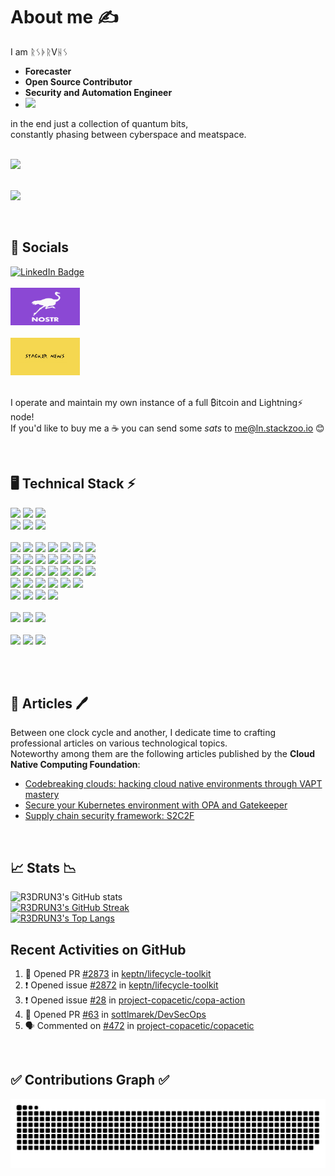 <!--
**R3DRUN3/R3DRUN3** is a ✨ _special_ ✨ repository because its `README.md` (this file) appears on your GitHub profile.

Here are some ideas to get you started:

- 🔭 I’m currently working on ...
- 🌱 I’m currently learning ...
- 👯 I’m looking to collaborate on ...
- 🤔 I’m looking for help with ...
- 💬 Ask me about ...
- 📫 How to reach me: ...
- 😄 Pronouns: ...
- ⚡ Fun fact: ...

<div style="width: 60%; height: 60%">
  
  ![](emblem.png)
  
</div>

-->


# About me ✍️
I am ᚱᛊᚧᚱVᚺᛊ  

- **Forecaster**
- **Open Source Contributor**
- **Security and Automation Engineer**
- ![](https://img.shields.io/badge/Running-bitcoin-informational?style=flat&logo=bitcoin&color=f2a900)

in the end just a collection of quantum bits,
<br/>
constantly phasing between cyberspace and meatspace.
<br/>
<br/>

<div id="header">
  <img src="https://media.giphy.com/media/077i6AULCXc0FKTj9s/giphy.gif" width="500"/>
</div>

<br/>

![](https://komarev.com/ghpvc/?username=r3drun3&label=PROFILE+VIEWS&color=brightgreen)

<br/>

## 💁 Socials
<div id="linkedin">
  <a href="https://www.linkedin.com/in/simone-ragonesi-275567222/">
    <img src="https://img.shields.io/badge/LinkedIn-blue?style=for-the-badge&logo=linkedin&logoColor=white" alt="LinkedIn Badge"/>
  </a>
</div>

<br/>

<div id="nostr">
  <a href="https://coracle.social/npub1rusgp3upyrtpsy2pcqznl6e8hejg9ne8u2eg05gzc4n2cctsugksvcx2np">
    <img src="images/nostr-banner.png" alt="Nostro Badge" width="111" height="60"/>
  </a>
</div>

<br/>

<div id="sn">
  <a href="https://stacker.news/r3drun3">
    <img src="images/sn.png" alt="Stacker News" width="111" height="60"/>
  </a>
</div>



<br/>

I operate and maintain my own instance of a full ₿itcoin and Lightning⚡ node!  
If you'd like to buy me a ☕ you can send some *sats* to me@ln.stackzoo.io 😊

<br/>


## 🖥️ Technical Stack ⚡
![](https://img.shields.io/badge/Code-python-informational?style=flat&logo=python&color=006bb3)
![](https://img.shields.io/badge/Code-.net-informational?style=flat&logo=.net&color=9933ff)
![](https://img.shields.io/badge/Code-Go-informational?style=flat&logo=go&color=00ace6)
<br/>
![](https://img.shields.io/badge/Code-node.js-informational?style=flat&logo=node.js&color=00b33c)
![](https://img.shields.io/badge/Code-Rust-informational?style=flat&logo=rust&color=C13618)
![](https://img.shields.io/badge/Code-JS-informational?style=flat&logo=javascript&color=ffff1a)
<br/>
<br/>
![](https://img.shields.io/badge/Tool-git-informational?style=flat&logo=git&color=ff0000)
![](https://img.shields.io/badge/Tool-github-informational?style=flat&logo=github&color=4078c0)
![](https://img.shields.io/badge/Tool-GitHub_Actions-informational?style=flat&logo=github-actions&color=6524E8)
![](https://img.shields.io/badge/Tool-jenkins-informational?style=flat&logo=jenkins&color=47464B)
![](https://img.shields.io/badge/Tool-gitlab-informational?style=flat&logo=gitlab&color=47464B)
![](https://img.shields.io/badge/Tool-terraform-informational?style=flat&logo=terraform&color=5c0099)
![](https://img.shields.io/badge/Tool-ansible-informational?style=flat&logo=ansible&color=001a00)
<br/>
![](https://img.shields.io/badge/Tool-DBMS-informational?style=flat&logo=database&color=c2c2d6)
![](https://img.shields.io/badge/Tool-serverless-informational?style=flat&logo=serverless&color=ff5050)
![](https://img.shields.io/badge/Tool-vagrant-informational?style=flat&logo=vagrant&color=1a75ff)
![](https://img.shields.io/badge/Tool-vault-informational?style=flat&logo=vault&color=000000)
![](https://img.shields.io/badge/Tool-docker-informational?style=flat&logo=docker&color=0080ff)
![](https://img.shields.io/badge/Tool-kubernetes-informational?style=flat&logo=kubernetes&color=006bb3)
![](https://img.shields.io/badge/Tool-cilium-informational?style=flat&logo=cilium&color=34F727)
<br/>
![](https://img.shields.io/badge/Tool-snyk-informational?style=flat&logo=snyk&color=9538F3)
![](https://img.shields.io/badge/Tool-tekton-informational?style=flat&logo=tektonk&color=279CF7)
![](https://img.shields.io/badge/Tool-OPA-informational?style=flat&logo=open-policy-agent&color=B6BFC5)
![](https://img.shields.io/badge/Tool-rabbitmq-informational?style=flat&logo=rabbitmq&color=E87D24)
![](https://img.shields.io/badge/Tool-chainguard-informational?style=flat&logo=chainguard&color=141DE8)
![](https://img.shields.io/badge/Tool-graphql-informational?style=flat&logo=graphql&color=F159B1)
![](https://img.shields.io/badge/Tool-argocd-informational?style=flat&logo=argo&color=e86300)
<br/>
![](https://img.shields.io/badge/Tool-istio-informational?style=flat&logo=istio&color=4f81fd)
![](https://img.shields.io/badge/Tool-helm-informational?style=flat&logo=helm&color=393db0)
![](https://img.shields.io/badge/Tool-packer-informational?style=flat&logo=packer&color=8ad7fe)
![](https://img.shields.io/badge/Tool-grafana-informational?style=flat&logo=grafana&color=fd4905)
![](https://img.shields.io/badge/Tool-dynatrace-informational?style=flat&logo=dynatrace&color=73be28)
![](https://img.shields.io/badge/Tool-prometheus-informational?style=flat&logo=prometheus&color=fb4700)
<br/>
![](https://img.shields.io/badge/Tool-elasticsearch-informational?style=flat&logo=elasticsearch&color=F0DD1F)
![](https://img.shields.io/badge/Tool-redis-informational?style=flat&logo=redis&color=E73D1F)
![](https://img.shields.io/badge/Tool-falco-informational?style=flat&logo=falco&color=1FDEE4)
![](https://img.shields.io/badge/Tool-aquasecurity-informational?style=flat&logo=aqua&color=FFC900)
<br/>
<br/>
![](https://img.shields.io/badge/OS-linux-informational?style=flat&logo=linux&color=ffbf80)
![](https://img.shields.io/badge/OS-windows-informational?style=flat&logo=windows&color=008AD7)
![](https://img.shields.io/badge/OS-macos-informational?style=flat&logo=apple&color=BF40BF)
<br/>
<br/>
![](https://img.shields.io/badge/Cloud-aws-informational?style=flat&logo=amazon&color=ffa64d)
![](https://img.shields.io/badge/Cloud-azure-informational?style=flat&logo=microsoftazure&color=008AD7)
![](https://img.shields.io/badge/Cloud-gcp-informational?style=flat&logo=googlecloud&color=F0521F)

<br/>
<br/>

## 📰 Articles 🖊️  
Between one clock cycle and another, I dedicate time to crafting professional articles on various technological topics.  
Noteworthy among them are the following articles published by the **Cloud Native Computing Foundation**:

- [Codebreaking clouds: hacking cloud native environments through VAPT mastery](https://www.cncf.io/blog/2023/12/13/codebreaking-clouds-hacking-cloud-native-environments-through-vapt-mastery/)
- [Secure your Kubernetes environment with OPA and Gatekeeper](https://www.cncf.io/blog/2023/10/09/secure-your-kubernetes-environment-with-opa-and-gatekeeper/)
- [Supply chain security framework: S2C2F](https://www.cncf.io/blog/2023/08/04/supply-chain-security-framework-s2c2f/)  

<br/>


## 📈 Stats 📉 
<!--
[![Top Langs](https://github-readme-stats.vercel.app/api/top-langs/?username=R3DRUN3&layout=compact)](https://github.com/yushi1007)
-->

![R3DRUN3's GitHub stats](https://github-readme-stats.vercel.app/api?username=R3DRUn3&show_icons=true&theme=dark)
<br/>
[![R3DRUN3's GitHub Streak](http://github-readme-streak-stats.herokuapp.com?user=R3DRUN3&theme=dark&background=000000)](https://git.io/streak-stats)
<br/>
[![R3DRUN3's Top Langs](https://github-readme-stats.vercel.app/api/top-langs/?username=R3DRUN3&layout=compact&theme=vision-friendly-dark)](https://github.com/anuraghazra/github-readme-stats)

## Recent Activities on GitHub

<!--START_SECTION:activity-->
1. 💪 Opened PR [#2873](https://github.com/keptn/lifecycle-toolkit/pull/2873) in [keptn/lifecycle-toolkit](https://github.com/keptn/lifecycle-toolkit)
2. ❗ Opened issue [#2872](https://github.com/keptn/lifecycle-toolkit/issues/2872) in [keptn/lifecycle-toolkit](https://github.com/keptn/lifecycle-toolkit)
3. ❗ Opened issue [#28](https://github.com/project-copacetic/copa-action/issues/28) in [project-copacetic/copa-action](https://github.com/project-copacetic/copa-action)
4. 💪 Opened PR [#63](https://github.com/sottlmarek/DevSecOps/pull/63) in [sottlmarek/DevSecOps](https://github.com/sottlmarek/DevSecOps)
5. 🗣 Commented on [#472](https://github.com/project-copacetic/copacetic/issues/472#issuecomment-1894987921) in [project-copacetic/copacetic](https://github.com/project-copacetic/copacetic)
<!--END_SECTION:activity-->

<br/>

## ✅ Contributions Graph ✅
![Snake animation](https://github.com/r3drun3/r3drun3/blob/output/github-contribution-grid-snake.svg)


